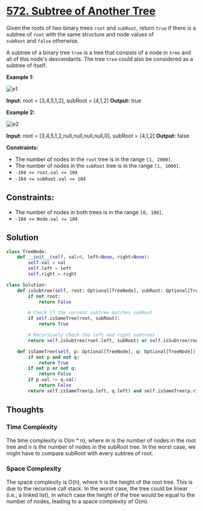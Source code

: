 # [572. Subtree of Another Tree](https://leetcode.com/problems/subtree-of-another-tree/)

Given the roots of two binary trees `root` and `subRoot`, return `true` if there is a subtree of `root` with the same structure and node values of `subRoot` and `false` otherwise.

A subtree of a binary tree `tree` is a tree that consists of a node in `tree` and all of this node's descendants. The tree `tree` could also be considered as a subtree of itself.

**Example 1:**

![e1](https://assets.leetcode.com/uploads/2021/04/28/subtree1-tree.jpg)

**Input:** root = [3,4,5,1,2], subRoot = [4,1,2]
**Output:** true

**Example 2:**

![e2](https://assets.leetcode.com/uploads/2021/04/28/subtree2-tree.jpg)

**Input:** root = [3,4,5,1,2,null,null,null,null,0], subRoot = [4,1,2]
**Output:** false

**Constraints:**

- The number of nodes in the `root` tree is in the range `[1, 2000]`.
- The number of nodes in the `subRoot` tree is in the range `[1, 1000]`.
- `-104 <= root.val <= 104`
- `-104 <= subRoot.val <= 104`

## **Constraints:**

- The number of nodes in both trees is in the range `[0, 100]`.
- `-104 <= Node.val <= 104`

## Solution

```python
class TreeNode:
    def __init__(self, val=0, left=None, right=None):
        self.val = val
        self.left = left
        self.right = right

class Solution:
    def isSubtree(self, root: Optional[TreeNode], subRoot: Optional[TreeNode]) -> bool:
        if not root:
            return False

        # Check if the current subtree matches subRoot
        if self.isSameTree(root, subRoot):
            return True

        # Recursively check the left and right subtrees
        return self.isSubtree(root.left, subRoot) or self.isSubtree(root.right, subRoot)

    def isSameTree(self, p: Optional[TreeNode], q: Optional[TreeNode]) -> bool:
        if not p and not q:
            return True
        if not p or not q:
            return False
        if p.val != q.val:
            return False
        return self.isSameTree(p.left, q.left) and self.isSameTree(p.right, q.right)

```

## Thoughts

### Time Complexity

The time complexity is O(m * n), where m is the number of nodes in the root tree and n is the number of nodes in the subRoot tree. In the worst case, we might have to compare subRoot with every subtree of root.

### Space Complexity

The space complexity is O(h), where h is the height of the root tree. This is due to the recursive call stack. In the worst case, the tree could be linear (i.e., a linked list), in which case the height of the tree would be equal to the number of nodes, leading to a space complexity of O(m).
